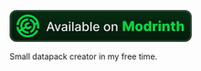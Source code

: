 <a href="https://modrinth.com/user/Kavio"><img src="https://raw.githubusercontent.com/intergrav/devins-badges/1aec26abb75544baec37249f42008b2fcc0e731f/assets/compact/available/modrinth_vector.svg"></a>

Small datapack creator in my free time.
